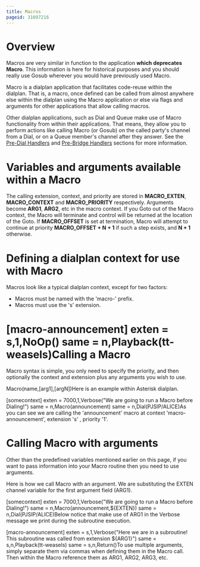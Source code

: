 ```yaml
---
title: Macros
pageid: 31097216
---
```


Overview
========

Macros are very similar in function to the  application **which deprecates Macro**. This information is here for historical purposes and you should really use Gosub wherever you would have previously used Macro.

Macro is a dialplan application that facilitates code-reuse within the dialplan. That is, a macro, once defined can be called from almost anywhere else within the dialplan using the Macro application or else via flags and arguments for other applications that allow calling macros. 

Other dialplan applications, such as Dial and Queue make use of Macro functionality from within their applications. That means, they allow you to perform actions like calling Macro (or Gosub) on the called party's channel from a Dial, or on a Queue member's channel after they answer. See the [Pre-Dial Handlers](https://wiki.asterisk.org/wiki/display/AST/Pre-Dial+Handlers) and [Pre-Bridge Handlers](https://wiki.asterisk.org/wiki/display/AST/Pre-Bridge+Handlers) sections for more information.

Variables and arguments available within a Macro
================================================

The calling extension, context, and priority are stored in **MACRO\_EXTEN**, **MACRO\_CONTEXT** and **MACRO\_PRIORITY** respectively. Arguments become **ARG1**, **ARG2**, etc in the macro context. If you Goto out of the Macro context, the Macro will terminate and control will be returned at the location of the Goto. If **MACRO\_OFFSET** is set at termination, Macro will attempt to continue at priority **MACRO\_OFFSET + N + 1** if such a step exists, and **N + 1** otherwise.

Defining a dialplan context for use with Macro
==============================================

Macros look like a typical dialplan context, except for two factors:

* Macros must be named with the 'macro-' prefix.
* Macros must use the 's' extension.

[macro-announcement]
exten = s,1,NoOp()
 same = n,Playback(tt-weasels)Calling a Macro
===============

Macro syntax is simple, you only need to specify the priority, and then optionally the context and extension plus any arguments you wish to use.

Macro(name,[arg1],[argN])Here is an example within Asterisk dialplan.

[somecontext]
exten = 7000,1,Verbose("We are going to run a Macro before Dialing!")
same = n,Macro(announcement)
same = n,Dial(PJSIP/ALICE)As you can see we are calling the 'announcement' macro at context 'macro-announcement', extension 's' , priority '1'.

Calling Macro with arguments
============================

Other than the predefined variables mentioned earlier on this page, if you want to pass information into your Macro routine then you need to use arguments.

Here is how we call Macro with an argument. We are substituting the EXTEN channel variable for the first argument field (ARG1).

[somecontext]
exten = 7000,1,Verbose("We are going to run a Macro before Dialing!")
same = n,Macro(announcement,${EXTEN})
same = n,Dial(PJSIP/ALICE)Below notice that make use of ARG1 in the Verbose message we print during the subroutine execution.

[macro-announcement]
exten = s,1,Verbose("Here we are in a subroutine! This subroutine was called from extension ${ARG1}")
same = s,n,Playback(tt-weasels)
same = s,n,Return()To use multiple arguments, simply separate them via commas when defining them in the Macro call. Then within the Macro reference them as ARG1, ARG2, ARG3, etc.

